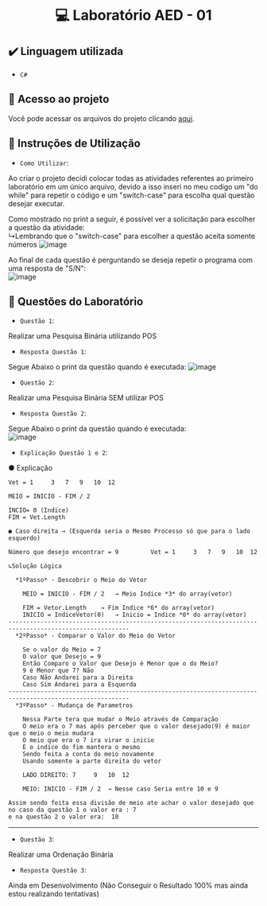 <h1 align="center"> 💻 Laboratório AED - 01 </h1>

## ✔️ Linguagem utilizada
- ``C#``

## 📁 Acesso ao projeto
Você pode acessar os arquivos do projeto clicando [aqui](https://github.com/AED-PCO/lab-aed-pco-2022-2-PedroHCunhaV).

## 📝 Instruções de Utilização

- `Como Utilizar`:

Ao criar o projeto decidi colocar todas as atividades referentes ao primeiro laboratório em um único arquivo, devido a isso inseri no meu codigo um "do while" para repetir o código e um "switch-case" para escolha qual questão desejar executar.

Como mostrado no print a seguir, é possível ver a solicitação para escolher a questão da atividade: <br>
  ↳Lembrando que o "switch-case" para escolher a questão aceita somente números
![image](https://user-images.githubusercontent.com/101759330/195963146-f8ef0c1d-7cd9-4c5e-b74b-b61af413d00a.png)

Ao final de cada questão é perguntando se deseja repetir o programa com uma resposta de "S/N":<br>
![image](https://user-images.githubusercontent.com/101759330/187083140-d5ada98b-869f-48fd-b3b2-87fa281aaa90.png)

## 🔨 Questões do Laboratório
- `Questão 1`:

Realizar uma Pesquisa Binária utilizando POS

- `Resposta Questão 1`:

Segue Abaixo o print da questão quando é executada:
![image](https://user-images.githubusercontent.com/101759330/195963040-c4016fcf-76ed-4c9d-b612-c441149a23ae.png)

- `Questão 2`:

Realizar uma Pesquisa Binária SEM utilizar POS

- `Resposta Questão 2`:

Segue Abaixo o print da questão quando é executada:<br>
![image](https://user-images.githubusercontent.com/101759330/195963104-e94ff868-cdc6-4584-8f2d-6e3ed97063b6.png)


- `Explicação Questão 1 e 2`:

● Explicação

	Vet = 1		3	7	9	10	12

	MEIO = INICIO - FIM / 2

	INCIO= 0 (Indice)
	FIM = Vet.Length	
	
	● Caso direita → (Esquerda seria o Mesmo Processo só que para o lado esquerdo)

	Número que desejo encontrar = 9			Vet = 1		3	7	9	10	12

	↳Solução Lógica

	  *1ºPasso* - Descobrir o Meio do Vetor
	   
		MEIO = INICIO - FIM / 2   → Meio Indice *3* do array(vetor)
		
		FIM = Vetor.Length 	  → Fim Indice *6* do array(vetor)
		INICIO = IndiceVetor(0)   → Inicio = Indice *0* do array(vetor)
	--------------------------------------------------------------------------------------------------------
	  *2ºPasso* - Comparar o Valor do Meio do Vetor

		Se o valor do Meio = 7
		O valor que Desejo = 9
		Então Comparo o Valor que Desejo é Menor que o do Meio?
		9 é Menor que 7? Não
		Caso Não Andarei para a Direita
		Caso Sim Andarei para a Esquerda
	--------------------------------------------------------------------------------------------------------
	  *3ºPasso* - Mudança de Parametros

		Nessa Parte tera que mudar o Meio através de Comparação
		O meio era o 7 mas após perceber que o valor desejado(9) é maior que o meio o meio mudara
		O meio que era o 7 ira virar o inicio
		E o indice do fim mantera o mesmo 
		Sendo feita a conta do meio novamente
		Usando somente a parte direita do vetor

		LADO DIREITO: 7		9	10	12
		
		MEIO: INICIO - FIM / 2  → Nesse caso Seria entre 10 e 9
													
    Assim sendo feita essa divisão de meio ate achar o valor desejado que no caso da questão 1 o valor era : 7 
    e na questão 2 o valor era:  10

----------------------------------------------------------------------------------------------------------------------------------------------------------------------

- `Questão 3`:

Realizar uma Ordenação Binária

- `Resposta Questão 3`:

Ainda em Desenvolvimento (Não Conseguir o Resultado 100% mas ainda estou realizando tentativas)
